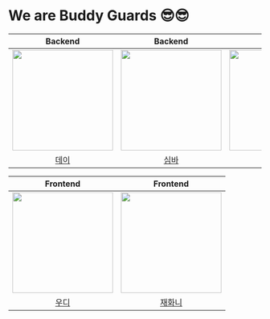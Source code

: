 # We are Buddy Guards 😎😎

|  Backend | Backend | Backend | Backend           |
| :----------------------------------------------------------: | :----------------------------------------------------------: | :----------------------------------------------------------: | :----------------------------------------------------------: |
| [<img src="https://avatars.githubusercontent.com/u/110711591?v=4" width=200>](https://github.com/seondays) | [<img src="https://avatars.githubusercontent.com/u/85946481?v=4" width=200>](https://github.com/shimbaa) | [<img src="https://avatars.githubusercontent.com/u/97939207?v=4" width=200>](https://github.com/pjm2571) | [<img src="https://avatars.githubusercontent.com/u/140429591?v=4" width=200>](https://github.com/jieunjin) |
|         [데이](https://github.com/seondays)       |              [심바](https://github.com/shimbaa)   |       [준마이](https://github.com/pjm2571)            |           [진](https://github.com/jieunjin)     |    

|  Frontend | Frontend |       
| :----------------------------------------------------------: | :----------------------------------------------------------: | 
| [<img src="https://avatars.githubusercontent.com/u/96780693?v=4" width=200>](https://github.com/minjeongHEO) | [<img src="https://avatars.githubusercontent.com/u/110621233?v=4" width=200>](https://github.com/Jinga02) | 
|         [우디](https://github.com/minjeongHEO)       |              [재화니](https://github.com/Jinga02)                     |             












